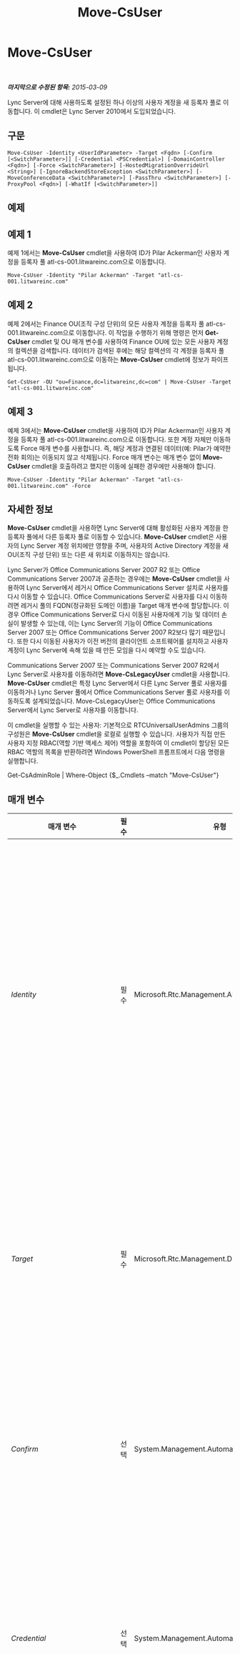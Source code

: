 ﻿---
title: Move-CsUser
TOCTitle: Move-CsUser
ms:assetid: 6fbdbab6-8a8c-421c-b16c-2319be4b8915
ms:mtpsurl: https://technet.microsoft.com/ko-kr/library/Gg398528(v=OCS.15)
ms:contentKeyID: 49303987
ms.date: 08/24/2015
mtps_version: v=OCS.15
ms.translationtype: HT
---

# Move-CsUser

 

_**마지막으로 수정된 항목:** 2015-03-09_

Lync Server에 대해 사용하도록 설정된 하나 이상의 사용자 계정을 새 등록자 풀로 이동합니다. 이 cmdlet은 Lync Server 2010에서 도입되었습니다.

## 구문

    Move-CsUser -Identity <UserIdParameter> -Target <Fqdn> [-Confirm [<SwitchParameter>]] [-Credential <PSCredential>] [-DomainController <Fqdn>] [-Force <SwitchParameter>] [-HostedMigrationOverrideUrl <String>] [-IgnoreBackendStoreException <SwitchParameter>] [-MoveConferenceData <SwitchParameter>] [-PassThru <SwitchParameter>] [-ProxyPool <Fqdn>] [-WhatIf [<SwitchParameter>]]

## 예제

## 예제 1

예제 1에서는 **Move-CsUser** cmdlet을 사용하여 ID가 Pilar Ackerman인 사용자 계정을 등록자 풀 atl-cs-001.litwareinc.com으로 이동합니다.

    Move-CsUser -Identity "Pilar Ackerman" -Target "atl-cs-001.litwareinc.com"

## 예제 2

예제 2에서는 Finance OU(조직 구성 단위)의 모든 사용자 계정을 등록자 풀 atl-cs-001.litwareinc.com으로 이동합니다. 이 작업을 수행하기 위해 명령은 먼저 **Get-CsUser** cmdlet 및 OU 매개 변수를 사용하여 Finance OU에 있는 모든 사용자 계정의 컬렉션을 검색합니다. 데이터가 검색된 후에는 해당 컬렉션의 각 계정을 등록자 풀 atl-cs-001.litwareinc.com으로 이동하는 **Move-CsUser** cmdlet에 정보가 파이프됩니다.

    Get-CsUser -OU "ou=Finance,dc=litwareinc,dc=com" | Move-CsUser -Target "atl-cs-001.litwareinc.com"

## 예제 3

예제 3에서는 **Move-CsUser** cmdlet을 사용하여 ID가 Pilar Ackerman인 사용자 계정을 등록자 풀 atl-cs-001.litwareinc.com으로 이동합니다. 또한 계정 자체만 이동하도록 Force 매개 변수를 사용합니다. 즉, 해당 계정과 연결된 데이터(예: Pilar가 예약한 전화 회의)는 이동되지 않고 삭제됩니다. Force 매개 변수는 매개 변수 없이 **Move-CsUser** cmdlet을 호출하려고 했지만 이동에 실패한 경우에만 사용해야 합니다.

    Move-CsUser -Identity "Pilar Ackerman" -Target "atl-cs-001.litwareinc.com" -Force

## 자세한 정보

**Move-CsUser** cmdlet을 사용하면 Lync Server에 대해 활성화된 사용자 계정을 한 등록자 풀에서 다른 등록자 풀로 이동할 수 있습니다. **Move-CsUser** cmdlet은 사용자의 Lync Server 계정 위치에만 영향을 주며, 사용자의 Active Directory 계정을 새 OU(조직 구성 단위) 또는 다른 새 위치로 이동하지는 않습니다.

Lync Server가 Office Communications Server 2007 R2 또는 Office Communications Server 2007과 공존하는 경우에는 **Move-CsUser** cmdlet을 사용하여 Lync Server에서 레거시 Office Communications Server 설치로 사용자를 다시 이동할 수 있습니다. Office Communications Server로 사용자를 다시 이동하려면 레거시 풀의 FQDN(정규화된 도메인 이름)을 Target 매개 변수에 할당합니다. 이 경우 Office Communications Server로 다시 이동된 사용자에게 기능 및 데이터 손실이 발생할 수 있는데, 이는 Lync Server의 기능이 Office Communications Server 2007 또는 Office Communications Server 2007 R2보다 많기 때문입니다. 또한 다시 이동된 사용자가 이전 버전의 클라이언트 소프트웨어를 설치하고 사용자 계정이 Lync Server에 속해 있을 때 만든 모임을 다시 예약할 수도 있습니다.

Communications Server 2007 또는 Communications Server 2007 R2에서 Lync Server로 사용자를 이동하려면 **Move-CsLegacyUser** cmdlet을 사용합니다. **Move-CsUser** cmdlet은 특정 Lync Server에서 다른 Lync Server 풀로 사용자를 이동하거나 Lync Server 풀에서 Office Communications Server 풀로 사용자를 이동하도록 설계되었습니다. Move-CsLegacyUser는 Office Communications Server에서 Lync Server로 사용자를 이동합니다.

이 cmdlet을 실행할 수 있는 사용자: 기본적으로 RTCUniversalUserAdmins 그룹의 구성원은 **Move-CsUser** cmdlet을 로컬로 실행할 수 있습니다. 사용자가 직접 만든 사용자 지정 RBAC(역할 기반 액세스 제어) 역할을 포함하여 이 cmdlet이 할당된 모든 RBAC 역할의 목록을 반환하려면 Windows PowerShell 프롬프트에서 다음 명령을 실행합니다.

Get-CsAdminRole | Where-Object {$\_.Cmdlets –match "Move-CsUser"}

## 매개 변수


<table>
<colgroup>
<col style="width: 25%" />
<col style="width: 25%" />
<col style="width: 25%" />
<col style="width: 25%" />
</colgroup>
<thead>
<tr class="header">
<th>매개 변수</th>
<th>필수</th>
<th>유형</th>
<th>설명</th>
</tr>
</thead>
<tbody>
<tr class="odd">
<td><p><em>Identity</em></p></td>
<td><p>필수</p></td>
<td><p>Microsoft.Rtc.Management.AD.UserIdParameter</p></td>
<td><p>이동할 사용자 계정의 ID를 나타냅니다. 사용자 ID는 네 가지 형식 중 하나를 사용하여 지정할 수 있는데, 이러한 형식은 1) 사용자의 SIP 주소, 2) 사용자의 UPN(사용자 계정 이름), 3) 도메인\로그온 형태인 사용자의 도메인 이름 및 로그온 이름(예: litwareinc\kenmyer) 및 4) 사용자의 Active Directory 표시 이름(예: Ken Myer)입니다. 또한 사용자의 Active Directory 고유 이름을 사용하여 사용자 ID를 참조할 수도 있습니다.</p>
<p>표시 이름을 사용자 ID로 사용할 경우 별표(*) 와일드카드 문자를 사용할 수 있습니다. 예를 들어 &quot;* Smith&quot;라는 ID는 표시 이름이 &quot;Smith&quot; 문자열 값으로 끝나는 모든 사용자를 반환합니다.</p></td>
</tr>
<tr class="even">
<td><p><em>Target</em></p></td>
<td><p>필수</p></td>
<td><p>Microsoft.Rtc.Management.Deploy.Fqdn</p></td>
<td><p>사용자 계정을 이동해야 하는 등록자 풀의 FQDN(예: atl-cs-001.litwareinc.com)입니다. 등록자 풀 이외에 Target은 레거시 Office Communications Server 프런트 엔드 서버 또는 호스팅 공급자의 FQDN일 수 있습니다. 호스팅 공급자로 이동된 계정(예: Microsoft Lync Online 2010)은 연결된 모든 사용자 데이터가 손실됩니다. 예를 들어 사용자가 예약한 전화 회의가 삭제되고 Lync Online 2010에서 사용할 수 없게 됩니다.</p></td>
</tr>
<tr class="odd">
<td><p><em>Confirm</em></p></td>
<td><p>선택</p></td>
<td><p>System.Management.Automation.SwitchParameter</p></td>
<td><p>사용자를 이동하려고 할 때 나타나는 확인 메시지를 건너뛰는 데 사용됩니다. 확인 메시지를 건너뛰려면 다음 구문과 같이 Confirm 매개 변수를 포함합니다.</p>
<p>-Confirm:$False</p>
<p>확인 메시지를 표시하려면 다음 구문을 사용합니다.</p>
<p>-Confirm</p></td>
</tr>
<tr class="even">
<td><p><em>Credential</em></p></td>
<td><p>선택</p></td>
<td><p>System.Management.Automation.PSCredential</p></td>
<td><p>대체 자격 증명으로 Move-CsUser cmdlet을 실행할 수 있습니다. Windows에 로그온하는 데 사용한 계정에 사용자 개체를 사용하는 데 필요한 권한이 없는 경우 이 기능이 필요할 수 있습니다.</p>
<p>Credential 매개 변수를 사용하려면 먼저 <strong>Get-Credential</strong> cmdlet을 사용하여 PSCredential 개체를 만들어야 합니다. 자세한 내용은 <strong>Get-Credential</strong> cmdlet 도움말 항목을 참조하십시오.</p></td>
</tr>
<tr class="odd">
<td><p><em>DomainController</em></p></td>
<td><p>선택</p></td>
<td><p>Microsoft.Rtc.Management.Deploy.Fqdn</p></td>
<td><p>대화 상대 정보를 검색하기 위해 지정된 도메인 컨트롤러에 연결하는 데 사용됩니다. 특정 도메인 컨트롤러에 연결하려면 DomainController 매개 변수 뒤에 컴퓨터 이름(예: atl-cs-001) 또는 FQDN(예: atl-cs-001.litwareinc.com)을 포함합니다.</p></td>
</tr>
<tr class="even">
<td><p><em>Force</em></p></td>
<td><p>선택</p></td>
<td><p>System.Management.Automation.SwitchParameter</p></td>
<td><p>이 매개 변수가 있으면 사용자 계정을 이동하지만 연결된 데이터(예: 사용자가 예약한 전화 회의)를 모두 삭제합니다. 이 매개 변수가 없으면 계정 및 연결된 데이터가 둘 다 이동됩니다.</p></td>
</tr>
<tr class="odd">
<td><p><em>HostedMigrationOverrideUrl</em></p></td>
<td><p>선택</p></td>
<td><p>System.String</p></td>
<td><p>사용자를 비즈니스용 Skype Online으로 이동할 때 사용되는 호스트된 마이그레이션 서비스의 URL입니다.</p></td>
</tr>
<tr class="even">
<td><p><em>IgnoreBackendStoreException</em></p></td>
<td><p>선택</p></td>
<td><p>System.Management.Automation.SwitchParameter</p></td>
<td><p>이 매개 변수가 있으면 백 엔드 데이터베이스에서 발생했을 수 있는 모든 오류를 무시하고 오류가 발생했더라도 사용자 이동을 시도하도록 컴퓨터에 명령합니다.</p></td>
</tr>
<tr class="odd">
<td><p><em>MoveConferenceData</em></p></td>
<td><p>선택</p></td>
<td><p>System.Management.Automation.SwitchParameter</p></td>
<td><p>이 매개 변수가 있으면 전송되는 사용자에 대한 모임 및 전화 회의 데이터를 다른 등록자 풀로 이동합니다. 재해 복구 절차의 일부분으로 사용자를 이동하는 경우에는 MoveConferenceData 매개 변수를 사용하면 안 됩니다. 대신 백업 서비스를 통해 재해 복구 절차의 일부분으로 전화 회의 데이터를 이동해야 합니다.</p></td>
</tr>
<tr class="even">
<td><p><em>PassThru</em></p></td>
<td><p>선택</p></td>
<td><p>System.Management.Automation.SwitchParameter</p></td>
<td><p>이동할 사용자 계정을 나타내는 사용자 개체를 파이프라인을 통해 전달하는 데 사용됩니다. 기본적으로 <strong>Move-CsUser</strong> cmdlet은 파이프라인을 통해 개체를 전달하지 않습니다.</p></td>
</tr>
<tr class="odd">
<td><p><em>ProxyPool</em></p></td>
<td><p>선택</p></td>
<td><p>Microsoft.Rtc.Management.Deploy.Fqdn</p></td>
<td><p>이 매개 변수는 Lync Online에만 사용됩니다. Lync Server의 온-프레미스 구현에 사용하면 안 됩니다.</p></td>
</tr>
<tr class="even">
<td><p><em>WhatIf</em></p></td>
<td><p>선택</p></td>
<td><p>System.Management.Automation.SwitchParameter</p></td>
<td><p>명령을 실제로 실행하지 않고도 명령이 실행될 경우 발생할 수 있는 현상을 설명합니다.</p></td>
</tr>
</tbody>
</table>


## 입력 형식

문자열 또는 Microsoft.Rtc.Management.ADConnect.Schema.ADUser 개체입니다. **Move-CsUser** cmdlet은 Lync Server를 사용하도록 설정된 사용자 계정의 ID를 나타내는 파이프라인된 문자열 값을 허용합니다. 또한 Active Directory 사용자 개체의 파이프라인된 인스턴스를 허용합니다.

## 반환 형식

**Move-CsUser** cmdlet은 값이나 개체를 반환하지 않습니다. 대신에 이 cmdlet은 Microsoft.Rtc.Management.ADConnect.Schema.ADUser 개체의 인스턴스를 수정합니다.

## 참고 항목

#### 기타 리소스

[Get-CsUser](get-csuser.md)  
[Move-CsLegacyUser](move-cslegacyuser.md)

